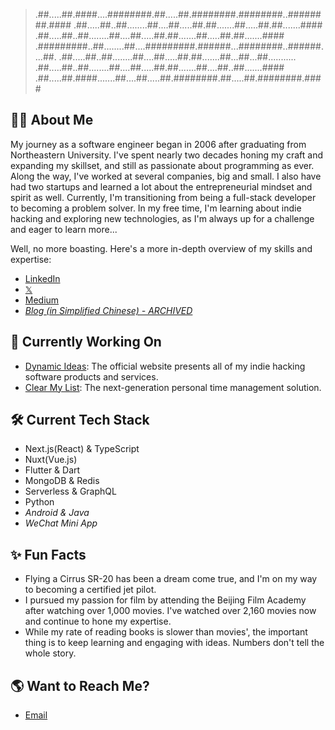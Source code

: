 <!-- [![👋 Hi there!](./banner.jpg)](https://twitter.com/captnotes) -->

> .##.....##.####....########.##.....##.########.########..########.####
> .##.....##..##........##....##.....##.##.......##.....##.##.......####
> .##.....##..##........##....##.....##.##.......##.....##.##.......####
> .#########..##........##....#########.######...########..######....##.
> .##.....##..##........##....##.....##.##.......##...##...##...........
> .##.....##..##........##....##.....##.##.......##....##..##.......####
> .##.....##.####.......##....##.....##.########.##.....##.########.####

## :technologist: About Me

My journey as a software engineer began in 2006 after graduating from Northeastern University. I've spent nearly two decades honing my craft and expanding my skillset, and still as passionate about programming as ever. Along the way, I've worked at several companies, big and small. I also have had two startups and learned a lot about the entrepreneurial mindset and spirit as well. Currently, I'm transitioning from being a full-stack developer to becoming a problem solver. In my free time, I'm learning about indie hacking and exploring new technologies, as I'm always up for a challenge and eager to learn more...

Well, no more boasting. Here's a more in-depth overview of my skills and expertise:

- [LinkedIn](https://www.linkedin.com/in/xinwencheng)
- [𝕏](https://twitter.com/captnotes)
- [Medium](https://captnotes.medium.com)
- _[Blog (in Simplified Chinese) - ARCHIVED](https://captnotes.github.io)_

## :file_folder: Currently Working On

- [Dynamic Ideas](https://dynamicideas.ai): The official website presents all of my indie hacking software products and services.
- [Clear My List](https://clearmylist.io): The next-generation personal time management solution.

## :hammer_and_wrench: Current Tech Stack

- Next.js(React) & TypeScript
- Nuxt(Vue.js)
- Flutter & Dart
- MongoDB & Redis
- Serverless & GraphQL
- Python
- _Android & Java_
- _WeChat Mini App_

## :sparkles: Fun Facts

- Flying a Cirrus SR-20 has been a dream come true, and I'm on my way to becoming a certified jet pilot.
- I pursued my passion for film by attending the Beijing Film Academy after watching over 1,000 movies. I've watched over 2,160 movies now and continue to hone my expertise.
- While my rate of reading books is slower than movies', the important thing is to keep learning and engaging with ideas. Numbers don't tell the whole story.

## :earth_americas: Want to Reach Me?

- [Email](mailto:XinwenCheng@Live.com?subject=Greeting%20from%20a%20GitHub%20user)

<!-- Emoji icons: https://emojipedia.org -->
